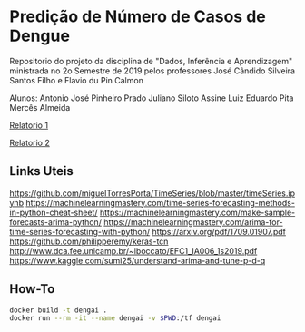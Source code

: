 # Predição de Número de Casos de Dengue

Repositorio do projeto da disciplina de "Dados, Inferência e Aprendizagem" 
ministrada no 2o Semestre de 2019 pelos professores 
José Cândido Silveira Santos Filho e Flavio du Pin Calmon

Alunos:
Antonio José Pinheiro Prado
Juliano Siloto Assine
Luiz Eduardo Pita Mercês Almeida

[Relatorio 1](report1.pdf)

[Relatorio 2](report2.pdf)

## Links Uteis
https://github.com/miguelTorresPorta/TimeSeries/blob/master/timeSeries.ipynb
https://machinelearningmastery.com/time-series-forecasting-methods-in-python-cheat-sheet/
https://machinelearningmastery.com/make-sample-forecasts-arima-python/
https://machinelearningmastery.com/arima-for-time-series-forecasting-with-python/
https://arxiv.org/pdf/1709.01907.pdf
https://github.com/philipperemy/keras-tcn
http://www.dca.fee.unicamp.br/~lboccato/EFC1_IA006_1s2019.pdf
https://www.kaggle.com/sumi25/understand-arima-and-tune-p-d-q

## How-To
```bash
docker build -t dengai .
docker run --rm -it --name dengai -v $PWD:/tf dengai
```

